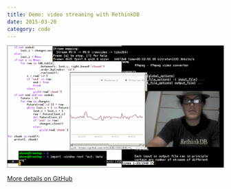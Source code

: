 ```yaml
---
title: Demo: video streaming with RethinkDB
date: 2015-03-20
category: code
---
```


![](/images/rethinkdb-stream/screenshot.gif)

[More details on GitHub](https://github.com/AtnNn/rethinkdb-stream)
